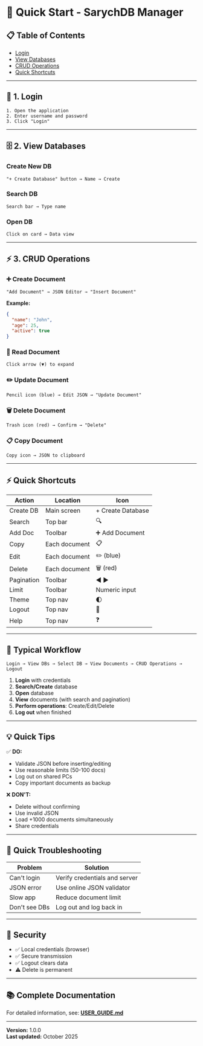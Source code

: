 # 🚀 Quick Start - SarychDB Manager

## 📋 Table of Contents
- [Login](#-1-login)
- [View Databases](#-2-view-databases)
- [CRUD Operations](#-3-crud-operations)
- [Quick Shortcuts](#-quick-shortcuts)

---

## 🔑 1. Login

```
1. Open the application
2. Enter username and password
3. Click "Login"
```

---

## 🗄️ 2. View Databases

### Create New DB
```
"+ Create Database" button → Name → Create
```

### Search DB
```
Search bar → Type name
```

### Open DB
```
Click on card → Data view
```

---

## ⚡ 3. CRUD Operations

### ➕ Create Document
```
"Add Document" → JSON Editor → "Insert Document"
```

**Example:**
```json
{
  "name": "John",
  "age": 25,
  "active": true
}
```

### 📖 Read Document
```
Click arrow (▼) to expand
```

### ✏️ Update Document
```
Pencil icon (blue) → Edit JSON → "Update Document"
```

### 🗑️ Delete Document
```
Trash icon (red) → Confirm → "Delete"
```

### 📋 Copy Document
```
Copy icon → JSON to clipboard
```

---

## ⚡ Quick Shortcuts

| Action | Location | Icon |
|--------|----------|------|
| Create DB | Main screen | + Create Database |
| Search | Top bar | 🔍 |
| Add Doc | Toolbar | ➕ Add Document |
| Copy | Each document | 📋 |
| Edit | Each document | ✏️ (blue) |
| Delete | Each document | 🗑️ (red) |
| Pagination | Toolbar | ◀️ ▶️ |
| Limit | Toolbar | Numeric input |
| Theme | Top nav | 🌓 |
| Logout | Top nav | 🚪 |
| Help | Top nav | ❓ |

---

## 🎯 Typical Workflow

```mermaid
Login → View DBs → Select DB → View Documents → CRUD Operations → Logout
```

1. **Login** with credentials
2. **Search/Create** database
3. **Open** database
4. **View** documents (with search and pagination)
5. **Perform operations**: Create/Edit/Delete
6. **Log out** when finished

---

## 💡 Quick Tips

✅ **DO:**
- Validate JSON before inserting/editing
- Use reasonable limits (50-100 docs)
- Log out on shared PCs
- Copy important documents as backup

❌ **DON'T:**
- Delete without confirming
- Use invalid JSON
- Load +1000 documents simultaneously
- Share credentials

---

## 🐛 Quick Troubleshooting

| Problem | Solution |
|---------|----------|
| Can't login | Verify credentials and server |
| JSON error | Use online JSON validator |
| Slow app | Reduce document limit |
| Don't see DBs | Log out and log back in |

---

## 🔐 Security

- ✅ Local credentials (browser)
- ✅ Secure transmission
- ✅ Logout clears data
- ⚠️ Delete is permanent

---

## 📚 Complete Documentation

For detailed information, see: **[USER_GUIDE.md](./USER_GUIDE.md)**

---

**Version:** 1.0.0  
**Last updated:** October 2025
